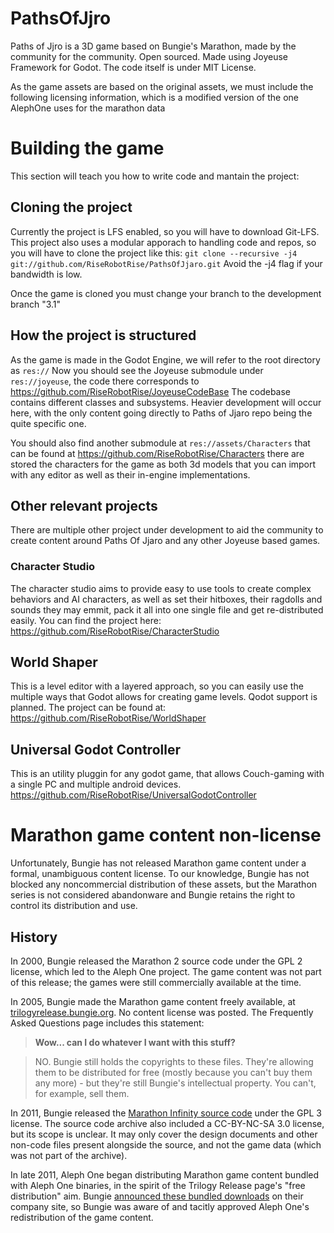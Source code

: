 # PathsOfJjro
Paths of Jjro is a 3D game based on Bungie's Marathon, made by the community for the community. Open sourced.
Made using Joyeuse Framework for Godot. The code itself is under MIT License. 

As the game assets are based on the original assets, we must include the following licensing information, which is a modified version of the one AlephOne uses for the marathon data


# Building the game

This section will teach you how to write code and mantain the project:

## Cloning the project
Currently the project is LFS enabled, so you will have to download Git-LFS. 
This project also uses a modular apporach to handling code and repos, so you will have to clone the project like this:
`git clone --recursive -j4 git://github.com/RiseRobotRise/PathsOfJjaro.git`
Avoid the -j4 flag if your bandwidth is low. 

Once the game is cloned you must change your branch to the development branch "3.1"

## How the project is structured
As the game is made in the Godot Engine, we will refer to the root directory as `res://`
Now you should see the Joyeuse submodule under `res://joyeuse`, the code there corresponds to https://github.com/RiseRobotRise/JoyeuseCodeBase
The codebase contains different classes and subsystems. Heavier development will occur here, with the only content going directly to Paths of Jjaro repo being the quite specific one. 

You should also find another submodule at `res://assets/Characters` that can be found at https://github.com/RiseRobotRise/Characters there are stored the characters for the game as both 3d models that you can import with any editor as well as their in-engine implementations. 

## Other relevant projects

There are multiple other project under development to aid the community to create content around Paths Of Jjaro and any other Joyeuse based games.

### Character Studio
The character studio aims to provide easy to use tools to create complex behaviors and AI characters, as well as set their hitboxes, their ragdolls and sounds they may emmit, pack it all into one single file and get re-distributed easily. 
You can find the project here: https://github.com/RiseRobotRise/CharacterStudio
 
## World Shaper
This is a level editor with a layered approach, so you can easily use the multiple ways that Godot allows for creating game levels. Qodot support is planned. 
The project can be found at: https://github.com/RiseRobotRise/WorldShaper

## Universal Godot Controller
This is an utility pluggin for any godot game, that allows Couch-gaming with a single PC and multiple android devices. 
 https://github.com/RiseRobotRise/UniversalGodotController

# Marathon game content non-license

Unfortunately, Bungie has not released Marathon game content under a formal, unambiguous content license. To our knowledge, Bungie has not blocked any noncommercial distribution of these assets, but the Marathon series is not considered abandonware and Bungie retains the right to control its distribution and use.


## History

In 2000, Bungie released the Marathon 2 source code under the GPL 2 license, which led to the Aleph One project. The game content was not part of this release; the games were still commercially available at the time.

In 2005, Bungie made the Marathon game content freely available, at [trilogyrelease.bungie.org][1]. No content license was posted. The Frequently Asked Questions page includes this statement:

> **Wow... can I do whatever I want with this stuff?**

> NO. Bungie still holds the copyrights to these files. They're allowing them to be distributed for free (mostly because you can't buy them any more) - but they're still Bungie's intellectual property. You can't, for example, sell them.

In 2011, Bungie released the [Marathon Infinity source code][2] under the GPL 3 license. The source code archive also included a CC-BY-NC-SA 3.0 license, but its scope is unclear. It may only cover the design documents and other non-code files present alongside the source, and not the game data (which was not part of the archive).

In late 2011, Aleph One began distributing Marathon game content bundled with Aleph One binaries, in the spirit of the Trilogy Release page's "free distribution" aim. Bungie [announced these bundled downloads][3] on their company site, so Bungie was aware of and tacitly approved Aleph One's redistribution of the game content.

[1]: http://trilogyrelease.bungie.org/
[2]: http://infinitysource.bungie.org/
[3]: http://halo.bungie.net/news/content.aspx?cid=31991


